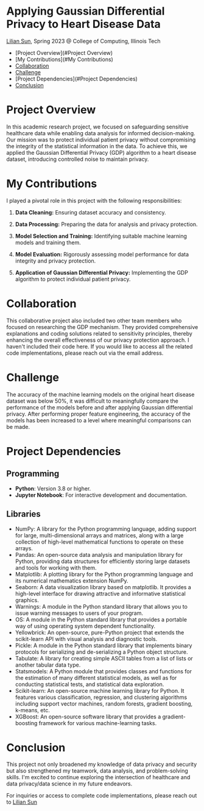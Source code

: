 

# Applying Gaussian Differential Privacy to Heart Disease Data

[Lilian Sun](https://github.com/lilian-swen), Spring 2023 @ College of Computing, Illinois Tech



- [Project Overview](#Project Overview)
- [My Contributions](#My Contributions)
- [Collaboration](#Collaboration)
- [Challenge](#Challenge)
- [Project Dependencies](#Project Dependencies)
- [Conclusion](#Conclusion)

# Project Overview

In this academic research project, we focused on safeguarding sensitive healthcare data while enabling data analysis for informed decision-making. Our mission was to protect individual patient privacy without compromising the integrity of the statistical information in the data. To achieve this, we applied the Gaussian Differential Privacy (GDP) algorithm to a heart disease dataset, introducing controlled noise to maintain privacy.



# My Contributions

I played a pivotal role in this project with the following responsibilities:

1. **Data Cleaning:** Ensuring dataset accuracy and consistency.

2. **Data Processing:** Preparing the data for analysis and privacy protection.

3. **Model Selection and Training:** Identifying suitable machine learning models and training them.

4. **Model Evaluation:** Rigorously assessing model performance for data integrity and privacy protection.

5. **Application of Gaussian Differential Privacy:** Implementing the GDP algorithm to protect individual patient privacy.

   


# Collaboration

This collaborative project also included two other team members who focused on researching the GDP mechanism. They provided comprehensive explanations and coding solutions related to sensitivity principles, thereby enhancing the overall effectiveness of our privacy protection approach. I haven't included their code here. If you would like to access all the related code implementations, please reach out via the email address.



# Challenge

The accuracy of the machine learning models on the original heart disease dataset was below 50%, it was difficult to meaningfully compare the performance of the models before and after applying Gaussian differential privacy. After performing proper feature engineering, the accuracy of the models has been increased to a level where meaningful comparisons can be made. 



# Project Dependencies 

## Programming

- **Python**: Version 3.8 or higher.
- **Jupyter Notebook**: For interactive development and documentation.

## Libraries

- NumPy: A library for the Python programming language, adding support for large, multi-dimensional arrays and matrices, along with a large collection of high-level mathematical functions to operate on these arrays.
- Pandas: An open-source data analysis and manipulation library for Python, providing data structures for efficiently storing large datasets and tools for working with them.
- Matplotlib: A plotting library for the Python programming language and its numerical mathematics extension NumPy.
- Seaborn: A data visualization library based on matplotlib. It provides a high-level interface for drawing attractive and informative statistical graphics.
- Warnings: A module in the Python standard library that allows you to issue warning messages to users of your program.
- OS: A module in the Python standard library that provides a portable way of using operating system dependent functionality.
- Yellowbrick: An open-source, pure-Python project that extends the scikit-learn API with visual analysis and diagnostic tools.
- Pickle: A module in the Python standard library that implements binary protocols for serializing and de-serializing a Python object structure.
- Tabulate: A library for creating simple ASCII tables from a list of lists or another tabular data type.
- Statsmodels: A Python module that provides classes and functions for the estimation of many different statistical models, as well as for conducting statistical tests, and statistical data exploration.
- Scikit-learn: An open-source machine learning library for Python. It features various classification, regression, and clustering algorithms including support vector machines, random forests, gradient boosting, k-means, etc.
- XGBoost: An open-source software library that provides a gradient-boosting framework for various machine-learning tasks.



# Conclusion

This project not only broadened my knowledge of data privacy and security but also strengthened my teamwork, data analysis, and problem-solving skills. I'm excited to continue exploring the intersection of healthcare and data privacy/data science in my future endeavors.

For inquiries or access to complete code implementations, please reach out to [Lilian Sun](https://github.com/lilian-swen)